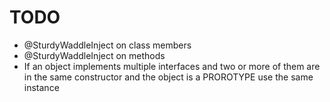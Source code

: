 # TODO
+ @SturdyWaddleInject on class members
+ @SturdyWaddleInject on methods
+ If an object implements multiple interfaces and two or more of them are in the same constructor and the object is a PROROTYPE use the same instance